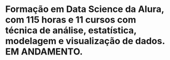 # Formação em Data Science da Alura, com 115 horas e 11 cursos com técnica de análise, estatística, modelagem e visualização de dados. EM ANDAMENTO.
